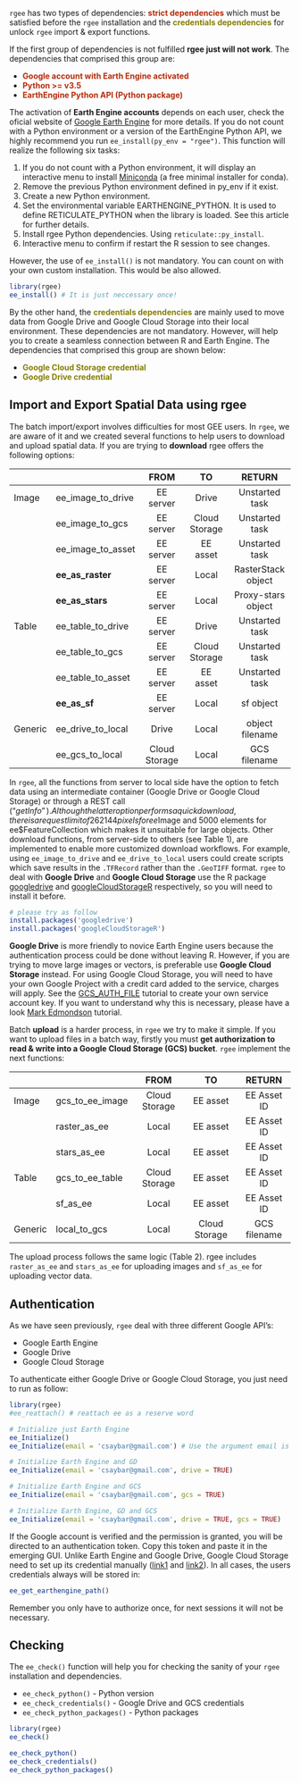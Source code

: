`rgee` has two types of dependencies: <span
style="color:#b52b09">**strict dependencies**</span> which must be
satisfied before the `rgee` installation and the <span
style="color:#857e04"><b>credentials dependencies</b></span> for unlock
`rgee` import & export functions.

If the first group of dependencies is not fulfilled **rgee just will not
work**. The dependencies that comprised this group are:

-   <span style="color:#b52b09"><b> Google account with Earth Engine
    activated </b></span>
-   <span style="color:#b52b09"><b> Python \>= v3.5 </b></span>
-   <span style="color:#b52b09"><b> EarthEngine Python API (Python
    package) </b></span>

The activation of **Earth Engine accounts** depends on each user, check
the oficial website of [Google Earth
Engine](https://earthengine.google.com/) for more details. If you do not
count with a Python environment or a version of the EarthEngine Python
API, we highly recommend you run `ee_install(py_env = "rgee")`. This
function will realize the following six tasks:

1.  If you do not count with a Python environment, it will display an
    interactive menu to install
    [Miniconda](https://docs.conda.io/en/latest/miniconda.html) (a free
    minimal installer for conda).
2.  Remove the previous Python environment defined in py\_env if it
    exist.
3.  Create a new Python environment.
4.  Set the environmental variable EARTHENGINE\_PYTHON. It is used to
    define RETICULATE\_PYTHON when the library is loaded. See this
    article for further details.
5.  Install rgee Python dependencies. Using `reticulate::py_install`.
6.  Interactive menu to confirm if restart the R session to see changes.

However, the use of `ee_install()` is not mandatory. You can count on
with your own custom installation. This would be also allowed.

``` r
library(rgee)
ee_install() # It is just neccessary once!
```

By the other hand, the <span style="color:#857e04"><b>credentials
dependencies</b></span> are mainly used to move data from Google Drive
and Google Cloud Storage into their local environment. These
dependencies are not mandatory. However, will help you to create a
seamless connection between R and Earth Engine. The dependencies that
comprised this group are shown below:

-   <span style="color:#857e04">**Google Cloud Storage
    credential**</span>
-   <span style="color:#857e04">**Google Drive credential**</span>

Import and Export Spatial Data using rgee
-----------------------------------------

The batch import/export involves difficulties for most GEE users. In
`rgee`, we are aware of it and we created several functions to help
users to download and upload spatial data. If you are trying to
**download** rgee offers the following options:

|         |                      |      FROM     |       TO      |       RETURN       |
|---------|----------------------|:-------------:|:-------------:|:------------------:|
| Image   | ee\_image\_to\_drive |   EE server   |     Drive     |   Unstarted task   |
|         | ee\_image\_to\_gcs   |   EE server   | Cloud Storage |   Unstarted task   |
|         | ee\_image\_to\_asset |   EE server   |    EE asset   |   Unstarted task   |
|         | **ee\_as\_raster**   |   EE server   |     Local     | RasterStack object |
|         | **ee\_as\_stars**    |   EE server   |     Local     | Proxy-stars object |
| Table   | ee\_table\_to\_drive |   EE server   |     Drive     |   Unstarted task   |
|         | ee\_table\_to\_gcs   |   EE server   | Cloud Storage |   Unstarted task   |
|         | ee\_table\_to\_asset |   EE server   |    EE asset   |   Unstarted task   |
|         | **ee\_as\_sf**       |   EE server   |     Local     |      sf object     |
| Generic | ee\_drive\_to\_local |     Drive     |     Local     |   object filename  |
|         | ee\_gcs\_to\_local   | Cloud Storage |     Local     |    GCS filename    |

In `rgee`, all the functions from server to local side have the option
to fetch data using an intermediate container (Google Drive or Google
Cloud Storage) or through a REST call (“$getInfo”). Although the latter
option performs a quick download, there is a request limit of 262144
pixels for ee$Image and 5000 elements for ee$FeatureCollection which
makes it unsuitable for large objects. Other download functions, from
server-side to others (see Table 1), are implemented to enable more
customized download workflows. For example, using `ee_image_to_drive`
and `ee_drive_to_local` users could create scripts which save results in
the `.TFRecord` rather than the `.GeoTIFF` format. `rgee` to deal with
**Google Drive** and **Google Cloud Storage** use the R package
[googledrive](https://googledrive.tidyverse.org/) and
[googleCloudStorageR](http://code.markedmondson.me/googleCloudStorageR/)
respectively, so you will need to install it before.

``` r
# please try as follow
install.packages('googledrive')
install.packages('googleCloudStorageR')
```

**Google Drive** is more friendly to novice Earth Engine users because
the authentication process could be done without leaving R. However, if
you are trying to move large images or vectors, is preferable use
**Google Cloud Storage** instead. For using Google Cloud Storage, you
will need to have your own Google Project with a credit card added to
the service, charges will apply. See the
[GCS\_AUTH\_FILE](https://github.com/csaybar/GCS_AUTH_FILE.json)
tutorial to create your own service account key. If you want to
understand why this is necessary, please have a look [Mark
Edmondson](http://code.markedmondson.me/googleCloudStorageR/articles/googleCloudStorageR.html)
tutorial.

Batch **upload** is a harder process, in `rgee` we try to make it
simple. If you want to upload files in a batch way, firstly you must
**get authorization to read & write into a Google Cloud Storage (GCS)
bucket**. `rgee` implement the next functions:

|         |                    |      FROM     |       TO      |    RETURN    |
|---------|--------------------|:-------------:|:-------------:|:------------:|
| Image   | gcs\_to\_ee\_image | Cloud Storage |    EE asset   |  EE Asset ID |
|         | raster\_as\_ee     |     Local     |    EE asset   |  EE Asset ID |
|         | stars\_as\_ee      |     Local     |    EE asset   |  EE Asset ID |
| Table   | gcs\_to\_ee\_table | Cloud Storage |    EE asset   |  EE Asset ID |
|         | sf\_as\_ee         |     Local     |    EE asset   |  EE Asset ID |
| Generic | local\_to\_gcs     |     Local     | Cloud Storage | GCS filename |

The upload process follows the same logic (Table 2). rgee includes
`raster_as_ee` and `stars_as_ee` for uploading images and `sf_as_ee` for
uploading vector data.

Authentication
--------------

As we have seen previously, `rgee` deal with three different Google
API’s:

-   Google Earth Engine
-   Google Drive
-   Google Cloud Storage

To authenticate either Google Drive or Google Cloud Storage, you just
need to run as follow:

``` r
library(rgee)
#ee_reattach() # reattach ee as a reserve word

# Initialize just Earth Engine
ee_Initialize() 
ee_Initialize(email = 'csaybar@gmail.com') # Use the argument email is not mandatory

# Initialize Earth Engine and GD
ee_Initialize(email = 'csaybar@gmail.com', drive = TRUE)

# Initialize Earth Engine and GCS
ee_Initialize(email = 'csaybar@gmail.com', gcs = TRUE)

# Initialize Earth Engine, GD and GCS
ee_Initialize(email = 'csaybar@gmail.com', drive = TRUE, gcs = TRUE)
```

If the Google account is verified and the permission is granted, you
will be directed to an authentication token. Copy this token and paste
it in the emerging GUI. Unlike Earth Engine and Google Drive, Google
Cloud Storage need to set up its credential manually
([link1](http://code.markedmondson.me/googleCloudStorageR/articles/googleCloudStorageR.html)
and [link2](https://github.com/csaybar/GCS_AUTH_FILE.json)). In all
cases, the users credentials always will be stored in:

``` r
ee_get_earthengine_path()
```

Remember you only have to authorize once, for next sessions it will not
be necessary.

Checking
--------

The `ee_check()` function will help you for checking the sanity of your
`rgee` installation and dependencies.

-   `ee_check_python()` - Python version
-   `ee_check_credentials()` - Google Drive and GCS credentials
-   `ee_check_python_packages()` - Python packages

``` r
library(rgee)
ee_check()

ee_check_python()
ee_check_credentials()
ee_check_python_packages()
```
